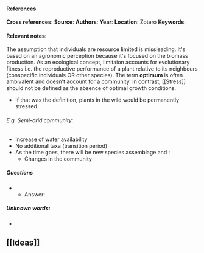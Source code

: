 #### References
**Cross references**: 
**Source**: 
**Authors**:
**Year**:
**Location**: Zotero
**Keywords**: 

#### **Relevant notes**:
The assumption that individuals are resource limited is missleading. It's based on an agronomic perception because it's focused on the biomass production. As an ecological concept, limitaion accounts for evolutionary fitness i.e. the reproductive performance of a plant relative to its neighbours (conspecific individuals OR other species). 
The term **optimum** is often ambivalent and doesn't account for a community. In contrast, [[Stress]] should not be defined as the absence of optimal growth conditions.
- If that was the definition, plants in the wild would be permanently stressed. 
###### E.g.  Semi-arid community: 
- Increase of water availability
- No additional taxa (transition period)
- As the time goes, there will be new species assemblage and :
	- Changes in the community
##### **Questions**
- 
	- Answer:
##### **Unknown words**: 
- 
**[[Ideas]]**
-  